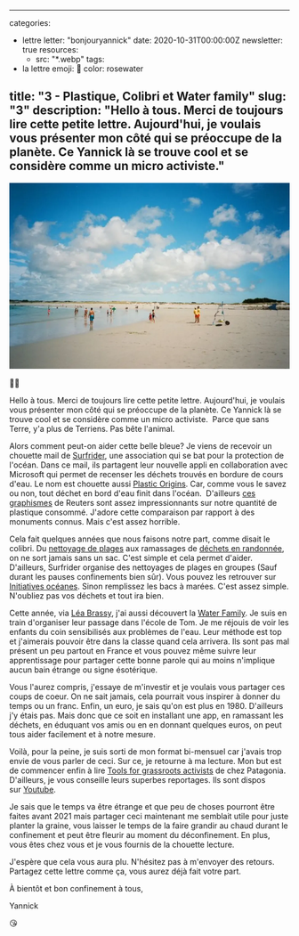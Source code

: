 
---
categories:
- lettre
letter: "bonjouryannick"
date: 2020-10-31T00:00:00Z
newsletter: true
resources:
  - src: "*.webp"
tags:
- la lettre
emoji: 💌
color: rosewater

title: "3 - Plastique, Colibri et Water family"
slug: "3"
description: "Hello à tous. Merci de toujours lire cette petite lettre. Aujourd'hui, je voulais vous présenter mon côté qui se préoccupe de la planète. Ce Yannick là se trouve cool et se considère comme un micro activiste."
---

![](720df066-d202-4ee2-8557-9c724af721b8.webp)

👋🏻

Hello à tous. Merci de toujours lire cette petite lettre. Aujourd'hui, je voulais vous présenter mon côté qui se préoccupe de la planète. Ce Yannick là se trouve cool et se considère comme un micro activiste.  Parce que sans Terre, y'a plus de Terriens. Pas bête l'animal.  

Alors comment peut-on aider cette belle bleue? Je viens de recevoir un chouette mail de [Surfrider](https://surfrider.eu/), une association qui se bat pour la protection de l'océan. Dans ce mail, ils partagent leur nouvelle appli en collaboration avec Microsoft qui permet de recenser les déchets trouvés en bordure de cours d'eau. Le nom est chouette aussi [Plastic Origins](https://plasticorigins.eu/). Car, comme vous le savez ou non, tout déchet en bord d'eau finit dans l'océan.  D'ailleurs [ces graphismes](https://graphics.reuters.com/ENVIRONMENT-PLASTIC/0100B275155/index.html) de Reuters sont assez impressionnants sur notre quantité de plastique consommé. J'adore cette comparaison par rapport à des monuments connus. Mais c'est assez horrible. 

Cela fait quelques années que nous faisons notre part, comme disait le colibri. Du [nettoyage de plages](https://yannickschutz.com/juste-deux-minutes/) aux ramassages de [déchets en randonnée](https://yannickschutz.com/randonnee-propre/), on ne sort jamais sans un sac. C'est simple et cela permet d'aider. D'ailleurs, Surfrider organise des nettoyages de plages en groupes (Sauf durant les pauses confinements bien sûr). Vous pouvez les retrouver sur [Initiatives océanes](https://www.initiativesoceanes.org/). Sinon remplissez les bacs à marées. C'est assez simple. N'oubliez pas vos déchets et tout ira bien.

Cette année, via [Léa Brassy](https://leabrassy.com/), j'ai aussi découvert la [Water Family](https://waterfamily.org/). Je suis en train d'organiser leur passage dans l'école de Tom. Je me réjouis de voir les enfants du coin sensibilisés aux problèmes de l'eau. Leur méthode est top et j'aimerais pouvoir être dans la classe quand cela arrivera. Ils sont pas mal présent un peu partout en France et vous pouvez même suivre leur apprentissage pour partager cette bonne parole qui au moins n'implique aucun bain étrange ou signe ésotérique.

Vous l'aurez compris, j'essaye de m'investir et je voulais vous partager ces coups de coeur. On ne sait jamais, cela pourrait vous inspirer à donner du temps ou un franc. Enfin, un euro, je sais qu'on est plus en 1980. D'ailleurs j'y étais pas. Mais donc que ce soit en installant une app, en ramassant les déchets, en éduquant vos amis ou en en donnant quelques euros, on peut tous aider facilement et à notre mesure.

Voilà, pour la peine, je suis sorti de mon format bi-mensuel car j'avais trop envie de vous parler de ceci. Sur ce, je retourne à ma lecture. Mon but est de commencer enfin à lire [Tools for grassroots activists](https://www.patagonia.com/product/tools-for-grassroots-activists-paperback-book/BK740.html) de chez Patagonia. D'ailleurs, je vous conseille leurs superbes reportages. Ils sont dispos sur [Youtube](https://www.youtube.com/c/patagonia). 

Je sais que le temps va être étrange et que peu de choses pourront être faites avant 2021 mais partager ceci maintenant me semblait utile pour juste planter la graine, vous laisser le temps de la faire grandir au chaud durant le confinement et peut être fleurir au moment du déconfinement. En plus, vous êtes chez vous et je vous fournis de la chouette lecture.

J'espère que cela vous aura plu. N'hésitez pas à m'envoyer des retours. Partagez cette lettre comme ça, vous aurez déjà fait votre part. 

À bientôt et bon confinement à tous,

Yannick 

😘
